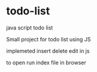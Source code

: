 # todo-list
java script todo list

Small project for todo list using JS 

implemeted insert delete edit in js 

to open run index file in browser
